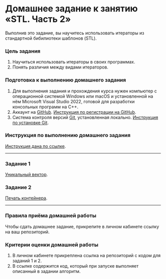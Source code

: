 # Домашнее задание к занятию «STL. Часть 2»

Выполнив это задание, вы научитесь использовать итераторы из стандартной бибилиотеки шаблонов (STL).

### Цель задания

1. Научиться использовать итераторы в своих программах.
2. Понять различия между видами итераторов.

### Подготовка к выполнению домашнего задания

1. Для выполнения задания и прохождения курса нужен компьютер с операционной системой Windows или macOS и установленной на нём Microsoft Visual Studio 2022, готовой для разработки консольных программ на C++.
2. Аккаунт на [GitHub](https://github.com/). [Инструкция по регистрации на GitHub](https://github.com/netology-code/cppm-homeworks/tree/main/common/sign%20up).
3. Система контроля версий [Git](https://git-scm.com/), установленная локально. [Инструкция по установке Git](https://github.com/netology-code/cppm-homeworks/tree/main/common/download).

### Инструкция по выполнению домашнего задания

[Инструкция дана по ссылке](https://github.com/netology-code/cppm-homeworks/blob/main/common/readme.md).

------

### Задание 1

[Уникальный вектор](https://github.com/Sergey-87/Netology-Homework-CPP/tree/main/Block5_Advanced_C++_programming/Lesson7_STL_2/Task1).

### Задание 2

[Печать контейнера](https://github.com/Sergey-87/Netology-Homework-CPP/tree/main/Block5_Advanced_C++_programming/Lesson7_STL_2/Task2).

------

### Правила приёма домашней работы

Чтобы сдать домашнее задание, прикрепите в личном кабинете ссылку на ваш репозиторий.

### Критерии оценки домашней работы

1. В личном кабинете прикреплена ссылка на репозиторий с кодом для заданий 1 и 2.
2. В ссылке содержится код, который при запуске выполняет описанный в задании алгоритм.